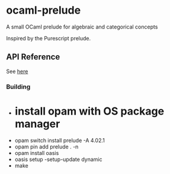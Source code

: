 # ocaml-prelude

A small OCaml prelude for algebraic and categorical concepts

Inspired by the Purescript prelude.

## API Reference

See [here](https://rawgit.com/freebroccolo/ocaml-prelude/master/docs/prelude/index.html)

### Building

* # install opam with OS package manager
* opam switch install prelude -A 4.02.1
* opam pin add prelude . -n
* opam install oasis
* oasis setup -setup-update dynamic
* make
